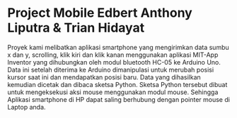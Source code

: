 # Project Mobile Edbert Anthony Liputra & Trian Hidayat
Proyek kami melibatkan aplikasi smartphone yang mengirimkan data sumbu x dan y, scrolling, klik kiri dan klik kanan 
menggunakan aplikasi MIT-App Inventor yang dihubungkan oleh modul bluetooth HC-05 ke Arduino Uno. 
Data ini setelah diterima ke Arduino dimanipulasi untuk merubah posisi kursor saat ini dan mendapatkan posisi baru. 
Data yang dihasilkan kemudian dicetak dan dibaca sketsa Python. 
Sketsa Python tersebut dibuat untuk mengeksekusi aksi mouse menggunakan modul mouse.
Sehingga Aplikasi smartphone di HP dapat saling berhubung dengan pointer mouse di Laptop anda.
